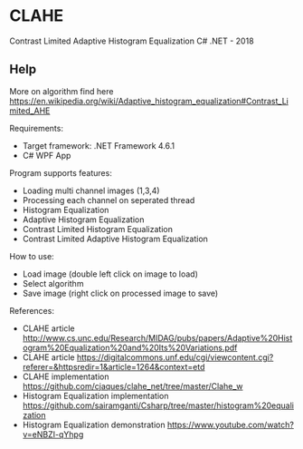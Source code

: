 # CLAHE

Contrast Limited Adaptive Histogram Equalization C# .NET - 2018

Help
-----

More on algorithm find here https://en.wikipedia.org/wiki/Adaptive_histogram_equalization#Contrast_Limited_AHE

Requirements:
  - Target framework: .NET Framework 4.6.1
  - C# WPF App

Program supports features:
  - Loading multi channel images (1,3,4)
  - Processing each channel on seperated thread
  - Histogram Equalization
  - Adaptive Histogram Equalization
  - Contrast Limited Histogram Equalization
  - Contrast Limited Adaptive Histogram Equalization
   
How to use:
  - Load image (double left click on image to load)
  - Select algorithm
  - Save image (right click on processed image to save)
  
References:
  - CLAHE article http://www.cs.unc.edu/Research/MIDAG/pubs/papers/Adaptive%20Histogram%20Equalization%20and%20Its%20Variations.pdf  
  - CLAHE article https://digitalcommons.unf.edu/cgi/viewcontent.cgi?referer=&httpsredir=1&article=1264&context=etd
  - CLAHE implementation https://github.com/cjaques/clahe_net/tree/master/Clahe_w
  - Histogram Equalization implementation https://github.com/sairamganti/Csharp/tree/master/histogram%20equalization
  - Histogram Equalization demonstration https://www.youtube.com/watch?v=eNBZI-qYhpg
